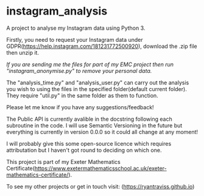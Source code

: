 # instagram_analysis
A project to analyse my Instagram data using Python 3.

Firstly, you need to request your Instagram data under GDPR(https://help.instagram.com/181231772500920), download the .zip file then unzip it.

*If you are sending me the files for part of my EMC project then run "instagram_anonymise.py" to remove your personal data.*

The "analysis_time.py" and "analysis_user.py" can carry out the analysis you wish to using the files in the specified folder(default current folder).
They require "util.py" in the same folder as them to function.

Please let me know if you have any suggestions/feedback!

The Public API is currently avalible in the docstring following each subroutine in the code.
I will use Semantic Versioning in the future but everything is currently in version 0.0.0 so it could all change at any moment!

I will probably give this some open-source licence which requires attributation but I haven't got round to deciding on which one.

This project is part of my Exeter Mathematics Certificate(https://www.exetermathematicsschool.ac.uk/exeter-mathematics-certificate/).

To see my other projects or get in touch visit: (https://ryantraviss.github.io)
